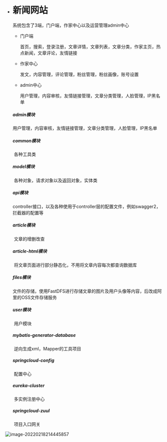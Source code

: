- # 新闻网站

    系统包含了3端，门户端，作家中心以及运营管理admin中心

    - 门户端

        首页，搜索，登录注册，文章详情，文章列表，文章分类，作家主页，热点新闻，文章评论，友情链接

    - 作家中心

         发文，内容管理，评论管理，粉丝管理，粉丝画像，账号设置

    - admin中心

        用户管理，内容审核，友情链接管理，文章分类管理，人脸管理，IP黑名单

    ##### admin模块

    ​	用户管理，内容审核，友情链接管理，文章分类管理，人脸管理，IP黑名单

    ##### common模块

    ​	各种工具类

    ##### model模块

    ​	各种对象，请求对象以及返回对象，实体类

    ##### api模块

    ​	controller接口，以及各种使用于controller层的配置文件，例如swagger2，拦截器的配置等

    ##### article模块

    ​	文章的增删改查

    ##### article-html模块

    ​	将文章页面进行部分静态化，不用将文章内容每次都查询数据库

    ##### files模块

    ​	文件的存储，使用FastDFS进行存储文章的图片及用户头像等内容，后改成阿里的OSS文件存储服务

    ##### user模块

    ​	用户模块

    ##### mybatis-generator-database

    ​	逆向生成xml，Mapper的工具项目

    ##### springcloud-config

    ​	配置中心

    ##### eureka-cluster

    ​	多实例注册中心

    ##### springcloud-zuul

    ​	项目入口网关

    

    

![image-20220218214445857](C:\Users\zhu\Desktop\1\dongruan-news-dev\README.assets\image-20220218214445857.png)
